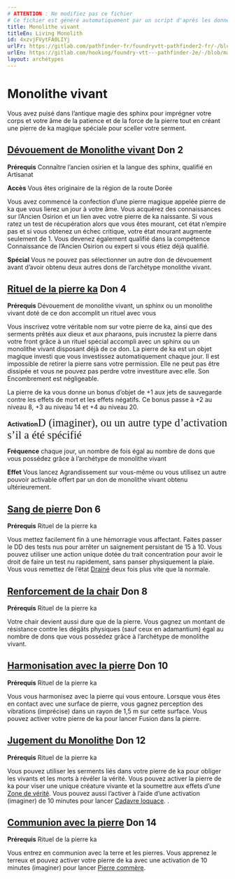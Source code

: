 ```yaml
---
# ATTENTION : Ne modifiez pas ce fichier
# Ce fichier est généré automatiquement par un script d'après les données du module Foundry VTT officiel et de sa traduction
title: Monolithe vivant
titleEn: Living Monolith
id: 4xzvjFVytFA0LIYj
urlFr: https://gitlab.com/pathfinder-fr/foundryvtt-pathfinder2-fr/-/blob/master/data/archetypes/4xzvjFVytFA0LIYj.htm
urlEn: https://gitlab.com/hooking/foundry-vtt---pathfinder-2e/-/blob/master/packs/data/archetypes.db/living-monolith.json
layout: archétypes
---
```

# Monolithe vivant

Vous avez puisé dans l’antique magie des sphinx pour imprégner votre corps et votre âme de la patience et de la force de la pierre tout en créant une pierre de ka magique spéciale pour sceller votre serment.

## [Dévouement de Monolithe vivant](../dons/dévouement-de-monolithe-vivant.md) Don 2

**Prérequis** Connaître l’ancien osirien et la langue des sphinx, qualifié en Artisanat

**Accès** Vous êtes originaire de la région de la route Dorée

Vous avez commencé la confection d’une pierre magique appelée pierre de ka que vous lierez un jour à votre âme. Vous acquérez des connaissances sur l’Ancien Osirion et un lien avec votre pierre de ka naissante. Si vous ratez un test de récupération alors que vous êtes mourant, cet état n’empire pas et si vous obtenez un échec critique, votre état mourant augmente seulement de 1. Vous devenez également qualifié dans la compétence Connaissance de l’Ancien Osirion ou expert si vous étiez déjà qualifié.

**Spécial** Vous ne pouvez pas sélectionner un autre don de dévouement avant d’avoir obtenu deux autres dons de l’archétype monolithe vivant.

## [Rituel de la pierre ka](../dons/rituel-de-la-pierre-ka.md) Don 4

**Prérequis** Dévouement de monolithe vivant, un sphinx ou un monolithe vivant doté de ce don accomplit un rituel avec vous

Vous inscrivez votre véritable nom sur votre pierre de ka, ainsi que des serments prêtés aux dieux et aux pharaons, puis incrustez la pierre dans votre front grâce à un rituel spécial accompli avec un sphinx ou un monolithe vivant disposant déjà de ce don. La pierre de ka est un objet magique investi que vous investissez automatiquement chaque jour. Il est impossible de retirer la pierre sans votre permission. Elle ne peut pas être dissipée et vous ne pouvez pas perdre votre investiture avec elle. Son Encombrement est négligeable.

La pierre de ka vous donne un bonus d’objet de +1 aux jets de sauvegarde contre les effets de mort et les effets négatifs. Ce bonus passe à +2 au niveau 8, +3 au niveau 14 et +4 au niveau 20. 

**Activation**<span style="font-family: 'Pathfinder2eActions'; font-size: 1.8em; display: inline;">D (imaginer),  ou un autre type d’activation s’il a été spécifié

**Fréquence**  chaque jour, un nombre de fois égal au nombre de dons que vous possédez grâce à l’archétype de monolithe vivant

**Effet** Vous lancez <a class="entity-link" data-pack="pf2e.spells-srd" data-id="wzctak6BxOW8xvFV" draggable="true">Agrandissement</a> sur vous-même ou vous utilisez un autre pouvoir activable offert par un don de monolithe vivant obtenu ultérieurement.

## [Sang de pierre](../dons/sang-de-pierre.md) Don 6

**Prérequis** Rituel de la pierre ka

Vous mettez facilement fin à une hémorragie vous affectant. Faites passer le DD des tests nus pour arrêter un saignement persistant de 15 à 10. Vous pouvez utiliser une action unique dotée du trait concentration pour avoir le droit de faire un test nu rapidement, sans panser physiquement la plaie. Vous vous remettez de l’état [Drainé](../conditions/drainé.md) deux fois plus vite que la normale.

## [Renforcement de la chair](../dons/renforcement-de-la-chair.md) Don 8

**Prérequis** Rituel de la pierre ka

Votre chair devient aussi dure que de la pierre. Vous gagnez un montant de résistance contre les dégâts physiques (sauf ceux en adamantium) égal au nombre de dons que vous possédez grâce à l’archétype de monolithe vivant.

## [Harmonisation avec la pierre](../dons/harmonisation-avec-la-pierre.md) Don 10

**Prérequis** Rituel de la pierre ka

Vous vous harmonisez avec la pierre qui vous entoure. Lorsque vous êtes en contact avec une surface de pierre, vous gagnez perception des vibrations (imprécise) dans un rayon de 1,5 m sur cette surface. Vous pouvez activer votre pierre de ka pour lancer <a class="entity-link" data-pack="pf2e.spells-srd" data-id="vh1RpbWfqdNC4L3P" draggable="true">Fusion dans la pierre</a>.

## [Jugement du Monolithe](../dons/jugement-du-monolithe.md) Don 12

**Prérequis** Rituel de la pierre ka

Vous pouvez utiliser les serments liés dans votre pierre de ka pour obliger les vivants et les morts à révéler la vérité. Vous pouvez activer la pierre de ka pour viser une unique créature vivante et la soumettre aux effets d’une [Zone de vérité](../sorts/zone-de-vérité.md). Vous pouvez aussi l’activer à l’aide d’une activation (imaginer) de 10 minutes pour lancer [Cadavre loquace](../sorts/cadavre-loquace.md).
.
## [Communion avec la pierre](../dons/communion-avec-la-pierre.md) Don 14

**Prérequis** Rituel de la pierre ka

Vous entrez en communion avec la terre et les pierres. Vous apprenez le terreux et pouvez activer votre pierre de ka avec une activation de 10 minutes (imaginer) pour lancer [Pierre commère](../sorts/pierre-commère.md).
